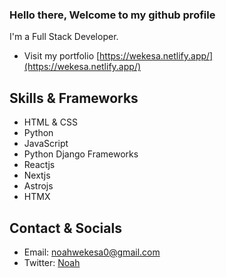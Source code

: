 ### Hello there, Welcome to my github profile

<!--
profile here
-->

I'm a Full Stack Developer.

- Visit my portfolio [https://wekesa.netlify.app/](https://wekesa.netlify.app/)

## Skills & Frameworks

- HTML & CSS
- Python
- JavaScript
- Python Django Frameworks
- Reactjs
- Nextjs
- Astrojs
- HTMX

## Contact & Socials

- Email: <a href="mailto:noahwekesa0@gmail.com" target="_blank">noahwekesa0@gmail.com</a>
- Twitter: <a href="http://x.com" target="_blank">Noah</a>
